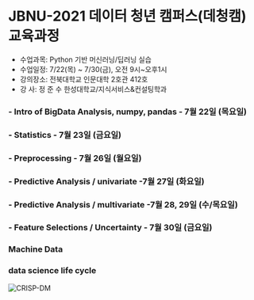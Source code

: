 # JBNU-2021 데이터 청년 캠퍼스(데청캠) 교육과정

  - 수업과목: Python 기반 머신러닝/딥러닝 실습
  - 수업일정: 7/22(목) ~ 7/30(금), 오전 9시~오후1시 
  - 강의장소: 전북대학교 인문대학 2호관 412호
  - 강    사: 정 준 수  한성대학교/지식서비스&컨설팅학과

### - Intro of BigData Analysis, numpy, pandas - 7월 22일 (목요일)
### - Statistics - 7월 23일 (금요일)
### - Preprocessing - 7월 26일 (월요일)
### - Predictive Analysis / univariate -7월 27일 (화요일)
### - Predictive Analysis / multivariate -7월 28, 29일 (수/목요일)
### - Feature Selections / Uncertainty - 7월 30일 (금요일)

### Machine Data

### data science life cycle
![CRISP-DM](https://user-images.githubusercontent.com/54794815/125336469-c845b100-e388-11eb-9f5c-fad5f13cc5db.png)


